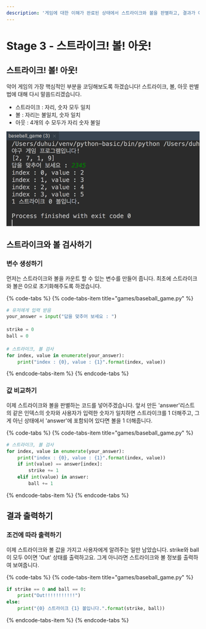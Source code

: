 ```yaml
---
description: '게임에 대한 이해가 완료된 상태에서 스트라이크와 볼을 판별하고, 결과가 어떻게 나오는지 출력해봅니다.'
---
```


# Stage 3 - 스트라이크! 볼! 아웃!

## 스트라이크! 볼! 아웃!

악어 게임의 가장 핵심적인 부분을 코딩해보도록 하겠습니다! 스트라이크, 볼, 아웃 판별법에 대해 다시 말씀드리겠습니다.

* 스트라이크 : 자리, 숫자 모두 일치
* 볼 : 자리는 불일치, 숫자 일치
* 아웃 : 4개의 수 모두가 자리 숫자 불일

![&#xC2A4;&#xD2B8;&#xB77C;&#xC774;&#xD06C; &#xBCFC; &#xD310;&#xBCC4;](../.gitbook/assets/image%20%2824%29.png)

## 스트라이크와 볼 검사하기

### 변수 생성하기

먼저는 스트라이크와 볼을 카운트 할 수 있는 변수를 만들어 줍니다. 최초에 스트라이크와 볼은 0으로 초기화해주도록 하겠습니다.

{% code-tabs %}
{% code-tabs-item title="games/baseball\_game.py" %}
```python
# 유저에게 입력 받음
your_answer = input("답을 맞추어 보세요 : ")

strike = 0
ball = 0

# 스트라이크, 볼 검사
for index, value in enumerate(your_answer):
    print("index : {0}, value : {1}".format(index, value))
```
{% endcode-tabs-item %}
{% endcode-tabs %}

### 값 비교하기

이제 스트라이크와 볼을 판별하는 코드를 넣어주겠습니다. 앞서 만든 'answer'리스트의 같은 인덱스의 숫자와 사용자가 입력한 숫자가 일치하면 스트라이크를 1 더해주고, 그게 아닌 상태에서 'answer'에 포함되어 있다면 볼을 1 더해줍니다.

{% code-tabs %}
{% code-tabs-item title="games/baseball\_game.py" %}
```python
# 스트라이크, 볼 검사
for index, value in enumerate(your_answer):
    print("index : {0}, value : {1}".format(index, value))
    if int(value) == answer[index]:
        strike += 1
    elif int(value) in answer:
        ball += 1
```
{% endcode-tabs-item %}
{% endcode-tabs %}

## 결과 출력하기

### 조건에 따라 출력하기 

이제 스트라이크와 볼 값을 가지고 사용자에게 알려주는 일만 남았습니다. strike와 ball이 모두 0이면 'Out' 상태를 출력하고요. 그게 아니라면 스트라이크와 볼 정보를 출력하여 보여줍니다.

{% code-tabs %}
{% code-tabs-item title="games/baseball\_game.py" %}
```python
if strike == 0 and ball == 0:
    print("Out!!!!!!!!!!!")
else:
    print("{0} 스트라이크 {1} 볼입니다.".format(strike, ball))
```
{% endcode-tabs-item %}
{% endcode-tabs %}

